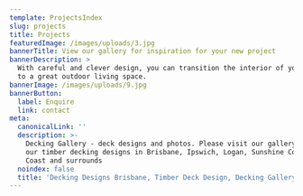 ```yaml
---
template: ProjectsIndex
slug: projects
title: Projects
featuredImage: /images/uploads/3.jpg
bannerTitle: View our gallery for inspiration for your new project
bannerDescription: >
  With careful and clever design, you can transition the interior of your home
  to a great outdoor living space.
bannerImage: /images/uploads/9.jpg
bannerButton:
  label: Enquire
  link: contact
meta:
  canonicalLink: ''
  description: >-
    Decking Gallery - deck designs and photos. Please visit our gallery to view
    our timber decking designs in Brisbane, Ipswich, Logan, Sunshine Coast, Gold
    Coast and surrounds
  noindex: false
  title: 'Decking Designs Brisbane, Timber Deck Design, Decking Gallery'
---
```


